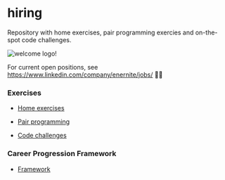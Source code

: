 # hiring
Repository with home exercises, pair programming exercies and on-the-spot code challenges. 

![welcome logo!](https://www.enernite.com/images/logo.svg)

For current open positions, see <https://www.linkedin.com/company/enernite/jobs/> 👩‍💻

### Exercises 

* [Home exercises](/home-exercises)

* [Pair programming](/shared/pair-programming)

* [Code challenges](/shared/code-challenges)

### Career Progression Framework

* [Framework](/engineering-progression-framework)
